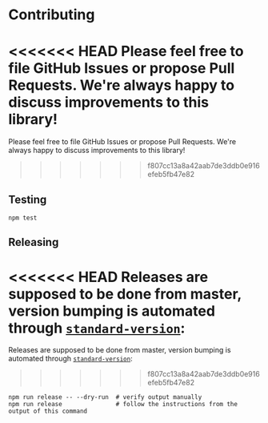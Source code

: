 # Contributing

<<<<<<< HEAD
Please feel free to file GitHub Issues or propose Pull Requests. We're always happy to discuss
improvements to this library!
=======
Please feel free to file GitHub Issues or propose Pull Requests. We're always happy to discuss improvements to this library!
>>>>>>> f807cc13a8a42aab7de3ddb0e916efeb5fb47e82

## Testing

```shell
npm test
```

## Releasing

<<<<<<< HEAD
Releases are supposed to be done from master, version bumping is automated through
[`standard-version`](https://github.com/conventional-changelog/standard-version):
=======
Releases are supposed to be done from master, version bumping is automated through [`standard-version`](https://github.com/conventional-changelog/standard-version):
>>>>>>> f807cc13a8a42aab7de3ddb0e916efeb5fb47e82

```shell
npm run release -- --dry-run  # verify output manually
npm run release               # follow the instructions from the output of this command
```
